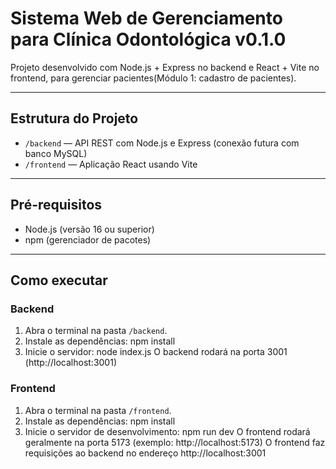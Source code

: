 # Sistema Web de Gerenciamento para Clínica Odontológica v0.1.0

Projeto desenvolvido com Node.js + Express no backend e React + Vite no frontend, para gerenciar pacientes(Módulo 1: cadastro de pacientes).

---

## Estrutura do Projeto

- `/backend` — API REST com Node.js e Express (conexão futura com banco MySQL)
- `/frontend` — Aplicação React usando Vite

---

## Pré-requisitos

- Node.js (versão 16 ou superior)
- npm (gerenciador de pacotes)

---

## Como executar

### Backend
1. Abra o terminal na pasta `/backend`.
2. Instale as dependências: npm install
3. Inicie o servidor: node index.js
O backend rodará na porta 3001 (http://localhost:3001)

### Frontend
1. Abra o terminal na pasta `/frontend`.
2. Instale as dependências: npm install
3. Inicie o servidor de desenvolvimento: npm run dev
O frontend rodará geralmente na porta 5173 (exemplo: http://localhost:5173)
O frontend faz requisições ao backend no endereço http://localhost:3001